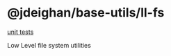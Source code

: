 @jdeighan/base-utils/ll-fs
==========================

[unit tests](../test/ll-fs.test.coffee)

Low Level file system utilities

